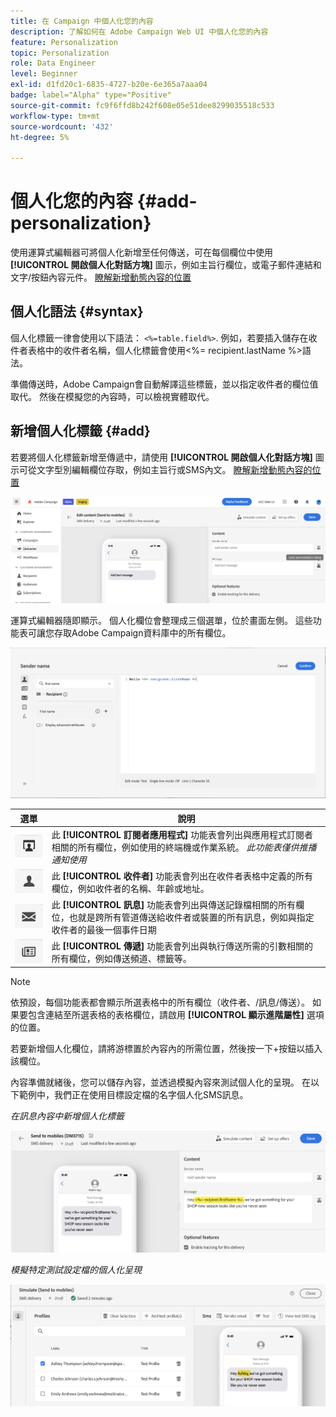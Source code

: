 ```yaml
---
title: 在 Campaign 中個人化您的內容
description: 了解如何在 Adobe Campaign Web UI 中個人化您的內容
feature: Personalization
topic: Personalization
role: Data Engineer
level: Beginner
exl-id: d1fd20c1-6835-4727-b20e-6e365a7aaa04
badge: label="Alpha" type="Positive"
source-git-commit: fc9f6ffd8b242f608e05e51dee8299035518c533
workflow-type: tm+mt
source-wordcount: '432'
ht-degree: 5%

---
```



# 個人化您的內容 {#add-personalization}

使用運算式編輯器可將個人化新增至任何傳送，可在每個欄位中使用 **[!UICONTROL 開啟個人化對話方塊]** 圖示，例如主旨行欄位，或電子郵件連結和文字/按鈕內容元件。 [瞭解新增動態內容的位置](gs-personalization.md/#access)

## 個人化語法 {#syntax}

個人化標籤一律會使用以下語法： `<%=table.field%>`. 例如，若要插入儲存在收件者表格中的收件者名稱，個人化標籤會使用&lt;%= recipient.lastName %>語法。

準備傳送時，Adobe Campaign會自動解譯這些標籤，並以指定收件者的欄位值取代。 然後在模擬您的內容時，可以檢視實體取代。

## 新增個人化標籤 {#add}

若要將個人化標籤新增至傳遞中，請使用 **[!UICONTROL 開啟個人化對話方塊]** 圖示可從文字型別編輯欄位存取，例如主旨行或SMS內文。 [瞭解新增動態內容的位置](gs-personalization.md/#access)

![](assets/perso-access.png)

運算式編輯器隨即顯示。 個人化欄位會整理成三個選單，位於畫面左側。 這些功能表可讓您存取Adobe Campaign資料庫中的所有欄位。

![](assets/perso-insert-field.png)

| 選單 | 說明 |
|-----|------------|
| ![](assets/do-not-localize/perso-subscribers-menu.png) | 此 **[!UICONTROL 訂閱者應用程式]** 功能表會列出與應用程式訂閱者相關的所有欄位，例如使用的終端機或作業系統。 *此功能表僅供推播通知使用* |
| ![](assets/do-not-localize/perso-recipients-menu.png) | 此 **[!UICONTROL 收件者]** 功能表會列出在收件者表格中定義的所有欄位，例如收件者的名稱、年齡或地址。 |
| ![](assets/do-not-localize/perso-message-menu.png) | 此 **[!UICONTROL 訊息]** 功能表會列出與傳送記錄檔相關的所有欄位，也就是跨所有管道傳送給收件者或裝置的所有訊息，例如與指定收件者的最後一個事件日期 |
| ![](assets/do-not-localize/perso-delivery-menu.png) | 此 **[!UICONTROL 傳遞]** 功能表會列出與執行傳送所需的引數相關的所有欄位，例如傳送頻道、標籤等。 |

>[!NOTE]
>
>依預設，每個功能表都會顯示所選表格中的所有欄位（收件者、/訊息/傳送）。 如果要包含連結至所選表格的表格欄位，請啟用 **[!UICONTROL 顯示進階屬性]** 選項的位置。

若要新增個人化欄位，請將游標置於內容內的所需位置，然後按一下+按鈕以插入該欄位。

內容準備就緒後，您可以儲存內容，並透過模擬內容來測試個人化的呈現。 在以下範例中，我們正在使用目標設定檔的名字個人化SMS訊息。

*在訊息內容中新增個人化標籤*

![](assets/perso-preview1.png)

*模擬特定測試設定檔的個人化呈現*

![](assets/perso-preview2.png)
